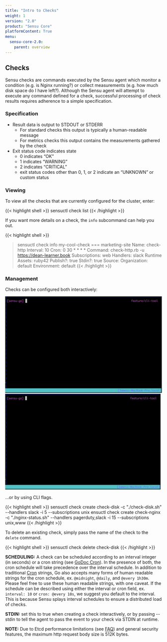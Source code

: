 ```yaml
---
title: "Intro to Checks"
weight: 1
version: "2.0"
product: "Sensu Core"
platformContent: True
menu: 
  sensu-core-2.0:
    parent: overview
---
```


## Checks

Sensu checks are commands executed by the Sensu agent which monitor a condition
(e.g. is Nginx running?) or collect measurements (e.g. how much disk space do I
have left?). Although the Sensu agent will attempt to execute any command
defined for a check, successful processing of check results requires adherence
to a simple specification.

### Specification

- Result data is output to STDOUT or STDERR
    - For standard checks this output is typically a human-readable message
    - For metrics checks this output contains the measurements gathered by the check
- Exit status code indicates state
    - 0 indicates “OK”
    - 1 indicates “WARNING”
    - 2 indicates “CRITICAL”
    - exit status codes other than 0, 1, or 2 indicate an “UNKNOWN” or custom status
### Viewing

To view all the checks that are currently configured for the cluster, enter:

{{< highlight shell >}}
sensuctl check list
{{< /highlight >}}

If you want more details on a check, the `info` subcommand can help you out.

{{< highlight shell >}}
> sensuctl check info my-cool-check
=== marketing-site
Name:           check-http
Interval:       10
Cron:           0 30 \* \* \* \*
Command:        check-http.rb -u https://dean-learner.book
Subscriptions:  web
Handlers:       slack
Runtime Assets: ruby42
Publish?:       true
Stdin?:         true
Source:
Organization:   default
Environment:    default
{{< /highlight >}}

### Management

Checks can be configured both interactively:

![alt text](/static/images/sensuctl-check-create.gif "create check")
<img src="/static/images/sensuctl-check-create.gif" alt="create check" width="500px" />

...or by using CLI flags.

{{< highlight shell >}}
sensuctl check create check-disk -c "./check-disk.sh" --handlers slack -i 5 --subscriptions unix
ensuctl check create check-nginx -c "./nginx-status.sh" --handlers pagerduty,slack -i 15 --subscriptions unix,www
{{< /highlight >}}

To delete an existing check, simply pass the name of the check to the `delete`
command.

{{< highlight shell >}}
sensuctl check delete check-disk
{{< /highlight >}}

**SCHEDULING:** A check can be scheduled according to an interval integer (in seconds) or a cron string (see [GoDoc Cron](https://godoc.org/github.com/robfig/cron)). In the presence of both, the cron schedule will take precedence over the interval schedule. In addition to traditional [Cron](https://en.wikipedia.org/wiki/Cron) strings, Go also accepts many forms of human readable strings for the cron schedule, ex. `@midnight`, `@daily`, and `@every 1h30m`. Please feel free to use these human readable strings, with one caveat. If the schedule can be described using either the interval or cron field, ex. `interval: 10` or `cron: @every 10s`, we suggest you default to the interval. This is because Sensu splays interval schedules to ensure a distributed load of checks.

**STDIN:** set this to true when creating a check interactively, or by passing
--stdin to tell the agent to pass the event to your check via STDIN at runtime. 

**NOTE:** Due to Etcd performance limitations (see [FAQ](https://github.com/sensu/sensu-alpha-documentation/blob/master/97-FAQ.md "FAQ")) and general security features, the maximum http request body size is 512K bytes.
